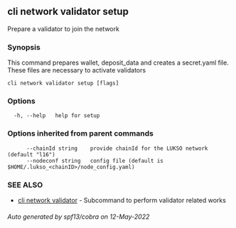 ## cli network validator setup

Prepare a validator to join the network

### Synopsis

This command prepares wallet, deposit_data and creates a secret.yaml file. These files are necessary to
activate validators

```
cli network validator setup [flags]
```

### Options

```
  -h, --help   help for setup
```

### Options inherited from parent commands

```
      --chainId string    provide chainId for the LUKSO network (default "l16")
      --nodeconf string   config file (default is $HOME/.lukso_<chainID>/node_config.yaml)
```

### SEE ALSO

* [cli network validator](cli_network_validator.md)	 - Subcommand to perform validator related works

###### Auto generated by spf13/cobra on 12-May-2022
